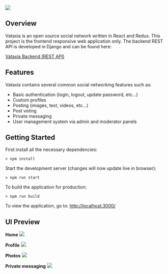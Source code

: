 ![](http://i.imgur.com/y3YLhkW.png)

## Overview

Vataxia is an open source social network written in React and Redux. This project is the frontend responsive web 
application only. The backend REST API is developed in Django and can be found here: 

[Vataxia Backend (REST API)](https://github.com/buckyroberts/Vataxia)

## Features

Vataxia contains several common social networking features such as:
- Basic authentication (login, logout, update password, etc...)
- Custom profiles
- Posting (images, text, videos, etc...)
- Post voting
- Private messaging
- User management system via admin and moderator panels

## Getting Started

First install all the necessary dependencies:
```
> npm install
```

Start the development server (changes will now update live in browser):
```
> npm run start
```

To build the application for production:
```
> npm run build
```

To view the application, go to: [http://localhost:3000/](http://localhost:3000/)

## UI Preview

**Home**
![](http://i.imgur.com/y0Cr1an.png)

**Profile**
![](http://i.imgur.com/Ukoh5Tx.png)

**Photos**
![](http://i.imgur.com/TNb1Abn.png)

**Private messaging**
![](http://i.imgur.com/u26TC1I.png)
